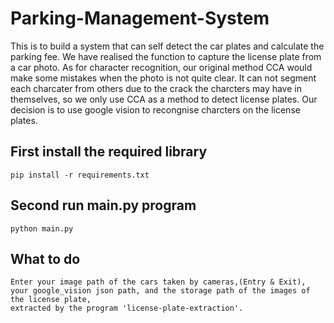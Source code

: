 # Parking-Management-System
This is to build a system that can self detect the car plates and calculate the parking fee. We have realised the function to capture the license plate from a car photo. As for character recognition, our original method CCA would make some mistakes when the photo is not quite clear. It can not segment each charcater from others due to the crack the charcters may have in themselves, so we only use CCA as a method to detect license plates. Our decision is to use google vision to recongnise charcters on the license plates. 

## First install the required library

    pip install -r requirements.txt 

## Second run main.py program
    python main.py

## What to do
    Enter your image path of the cars taken by cameras,(Entry & Exit), 
    your google_vision json path, and the storage path of the images of the license plate, 
    extracted by the program 'license-plate-extraction'.
